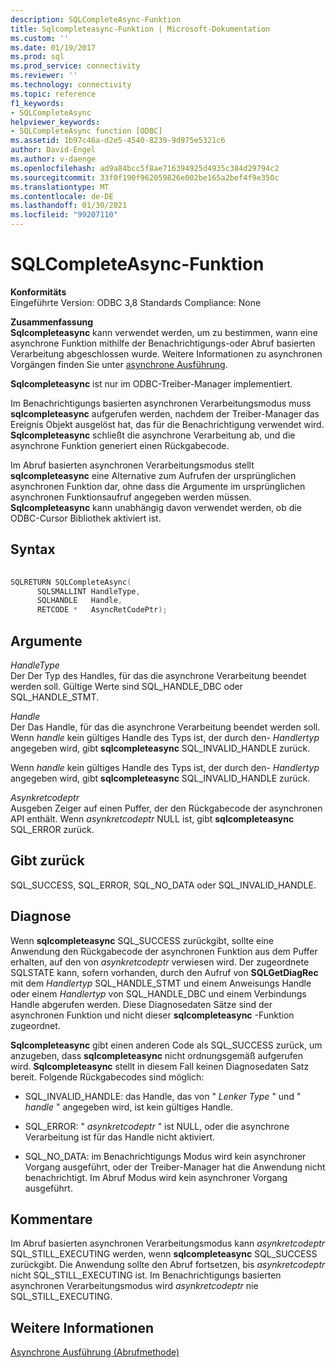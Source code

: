```yaml
---
description: SQLCompleteAsync-Funktion
title: Sqlcompleteasync-Funktion | Microsoft-Dokumentation
ms.custom: ''
ms.date: 01/19/2017
ms.prod: sql
ms.prod_service: connectivity
ms.reviewer: ''
ms.technology: connectivity
ms.topic: reference
f1_keywords:
- SQLCompleteAsync
helpviewer_keywords:
- SQLCompleteAsync function [ODBC]
ms.assetid: 1b97c46a-d2e5-4540-8239-9d975e5321c6
author: David-Engel
ms.author: v-daenge
ms.openlocfilehash: ad9a84bcc5f8ae716394925d4935c384d29794c2
ms.sourcegitcommit: 33f0f190f962059826e002be165a2bef4f9e350c
ms.translationtype: MT
ms.contentlocale: de-DE
ms.lasthandoff: 01/30/2021
ms.locfileid: "99207110"
---
```

# <a name="sqlcompleteasync-function"></a>SQLCompleteAsync-Funktion
**Konformitäts**  
 Eingeführte Version: ODBC 3,8 Standards Compliance: None  
  
 **Zusammenfassung**  
 **Sqlcompleteasync** kann verwendet werden, um zu bestimmen, wann eine asynchrone Funktion mithilfe der Benachrichtigungs-oder Abruf basierten Verarbeitung abgeschlossen wurde. Weitere Informationen zu asynchronen Vorgängen finden Sie unter [asynchrone Ausführung](../../../odbc/reference/develop-app/asynchronous-execution.md).  
  
 **Sqlcompleteasync** ist nur im ODBC-Treiber-Manager implementiert.  
  
 Im Benachrichtigungs basierten asynchronen Verarbeitungsmodus muss **sqlcompleteasync** aufgerufen werden, nachdem der Treiber-Manager das Ereignis Objekt ausgelöst hat, das für die Benachrichtigung verwendet wird. **Sqlcompleteasync** schließt die asynchrone Verarbeitung ab, und die asynchrone Funktion generiert einen Rückgabecode.  
  
 Im Abruf basierten asynchronen Verarbeitungsmodus stellt **sqlcompleteasync** eine Alternative zum Aufrufen der ursprünglichen asynchronen Funktion dar, ohne dass die Argumente im ursprünglichen asynchronen Funktionsaufruf angegeben werden müssen. **Sqlcompleteasync** kann unabhängig davon verwendet werden, ob die ODBC-Cursor Bibliothek aktiviert ist.  
  
## <a name="syntax"></a>Syntax  
  
```cpp  
  
SQLRETURN SQLCompleteAsync(  
      SQLSMALLINT HandleType,  
      SQLHANDLE   Handle,  
      RETCODE *   AsyncRetCodePtr);  
```  
  
## <a name="arguments"></a>Argumente  
 *HandleType*  
 Der Der Typ des Handles, für das die asynchrone Verarbeitung beendet werden soll. Gültige Werte sind SQL_HANDLE_DBC oder SQL_HANDLE_STMT.  
  
 *Handle*  
 Der Das Handle, für das die asynchrone Verarbeitung beendet werden soll. Wenn *handle* kein gültiges Handle des Typs ist, der durch den- *Handlertyp* angegeben wird, gibt **sqlcompleteasync** SQL_INVALID_HANDLE zurück.  
  
 Wenn *handle* kein gültiges Handle des Typs ist, der durch den- *Handlertyp* angegeben wird, gibt **sqlcompleteasync** SQL_INVALID_HANDLE zurück.  
  
 *Asynkretcodeptr*  
 Ausgeben Zeiger auf einen Puffer, der den Rückgabecode der asynchronen API enthält. Wenn *asynkretcodeptr* NULL ist, gibt **sqlcompleteasync** SQL_ERROR zurück.  
  
## <a name="returns"></a>Gibt zurück  
 SQL_SUCCESS, SQL_ERROR, SQL_NO_DATA oder SQL_INVALID_HANDLE.  
  
## <a name="diagnostics"></a>Diagnose  
 Wenn **sqlcompleteasync** SQL_SUCCESS zurückgibt, sollte eine Anwendung den Rückgabecode der asynchronen Funktion aus dem Puffer erhalten, auf den von *asynkretcodeptr* verwiesen wird. Der zugeordnete SQLSTATE kann, sofern vorhanden, durch den Aufruf von **SQLGetDiagRec** mit dem *Handlertyp* SQL_HANDLE_STMT und einem Anweisungs Handle oder einem *Handlertyp* von SQL_HANDLE_DBC und einem Verbindungs Handle abgerufen werden. Diese Diagnosedaten Sätze sind der asynchronen Funktion und nicht dieser **sqlcompleteasync** -Funktion zugeordnet.  
  
 **Sqlcompleteasync** gibt einen anderen Code als SQL_SUCCESS zurück, um anzugeben, dass **sqlcompleteasync** nicht ordnungsgemäß aufgerufen wird. **Sqlcompleteasync** stellt in diesem Fall keinen Diagnosedaten Satz bereit. Folgende Rückgabecodes sind möglich:  
  
-   SQL_INVALID_HANDLE: das Handle, das von " *Lenker Type* " und " *handle* " angegeben wird, ist kein gültiges Handle.  
  
-   SQL_ERROR: " *asynkretcodeptr* " ist NULL, oder die asynchrone Verarbeitung ist für das Handle nicht aktiviert.  
  
-   SQL_NO_DATA: im Benachrichtigungs Modus wird kein asynchroner Vorgang ausgeführt, oder der Treiber-Manager hat die Anwendung nicht benachrichtigt. Im Abruf Modus wird kein asynchroner Vorgang ausgeführt.  
  
## <a name="comments"></a>Kommentare  
 Im Abruf basierten asynchronen Verarbeitungsmodus kann *asynkretcodeptr* SQL_STILL_EXECUTING werden, wenn **sqlcompleteasync** SQL_SUCCESS zurückgibt. Die Anwendung sollte den Abruf fortsetzen, bis *asynkretcodeptr* nicht SQL_STILL_EXECUTING ist. Im Benachrichtigungs basierten asynchronen Verarbeitungsmodus wird *asynkretcodeptr* nie SQL_STILL_EXECUTING.  
  
## <a name="see-also"></a>Weitere Informationen  
 [Asynchrone Ausführung (Abrufmethode)](../../../odbc/reference/develop-app/asynchronous-execution-polling-method.md)
